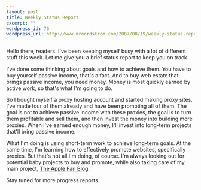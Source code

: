 ```yaml
--- 
layout: post
title: Weekly Status Report
excerpt: ""
wordpress_id: 76
wordpress_url: http://www.mrnordstrom.com/2007/08/19/weekly-status-report/
---
```

Hello there, readers. I've been keeping myself busy with a lot of different stuff this week. Let me give you a brief status report to keep you on track.

I've done some thinking about goals and how to achieve them. You have to buy yourself passive income, that's a fact. And to buy web estate that brings passive income, you need money. Money is most quickly earned by active work, so that's what I'm going to do.

So I bought myself a proxy hosting account and started making proxy sites. I've made four of them already and have been promoting all of them. The goal is not to achieve passive income with these proxies, the goal is to turn them profitable and sell them, and then invest the money into building more proxies. When I've earned enough money, I'll invest into long-term projects that'll bring passive income.

What I'm doing is using short-term work to achieve long-term goals. At the same time, I'm learning how to effectively promote websites, specifically proxies. But that's not all I'm doing, of course. I'm always looking out for potential baby projects to buy and promote, while also taking care of my main project, <a href="http://www.appleare.com" title="Apple Fan Blog" target="_blank">The Apple Fan Blog</a>.

Stay tuned for more progress reports.

